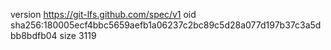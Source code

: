 version https://git-lfs.github.com/spec/v1
oid sha256:180005ecf4bbc5659aefb1a06237c2bc89c5d28a077d197b37c3a5dbb8bdfb04
size 3119
